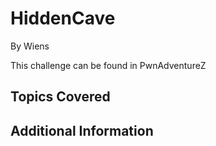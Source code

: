 # HiddenCave


By Wiens



This challenge can be found in PwnAdventureZ
## Topics Covered

## Additional Information

